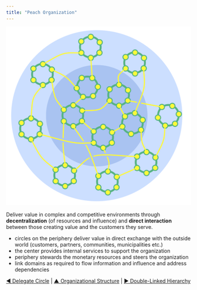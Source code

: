 ```yaml
---
title: "Peach Organization"
---
```



![right,fit](img/structural-patterns/peach-organization.png)

Deliver value in complex and competitive environments through **decentralization** (of resources and influence) and **direct interaction** between those creating value and the customers they serve.

-   circles on the periphery deliver value in direct exchange with the outside world (customers, partners, communities, municipalities etc.) 
-   the center provides internal services to support the organization
-   periphery stewards the monetary resources and steers the organization
-   link domains as required to flow information and influence and address dependencies


[&#9664; Delegate Circle](delegate-circle.html) | [&#9650; Organizational Structure](organizational-structure.html) | [&#9654; Double-Linked Hierarchy](double-linked-hierarchy.html)

